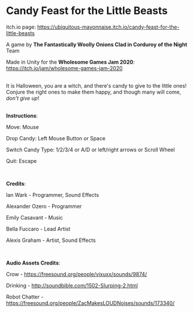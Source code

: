 # Candy Feast for the Little Beasts
itch.io page: https://ubiquitous-mayonnaise.itch.io/candy-feast-for-the-little-beasts

A game by **The Fantastically Woolly Onions Clad in Corduroy of the Night** Team

Made in Unity for the **Wholesome Games Jam 2020**: https://itch.io/jam/wholesome-games-jam-2020
<br/><br/>

It is Halloween, you are a witch, and there's candy to give to the little ones! Conjure the right ones to make them happy, and though many will come, *don't give up*!
<br/><br/>

**Instructions**:

Move: Mouse

Drop Candy: Left Mouse Button or Space

Switch Candy Type: 1/2/3/4 or A/D or left/right arrows or Scroll Wheel

Quit: Escape

<br/>

**Credits**:

Ian Wark - Programmer, Sound Effects

Alexander Ozero - Programmer

Emily Casavant - Music

Bella Fuccaro - Lead Artist

Alexis Graham - Artist, Sound Effects

<br/>

**Audio Assets Credits**:

Crow - https://freesound.org/people/vixuxx/sounds/9874/

Drinking - http://soundbible.com/1502-Slurping-2.html

Robot Chatter - https://freesound.org/people/ZacMakesLOUDNoises/sounds/173340/
